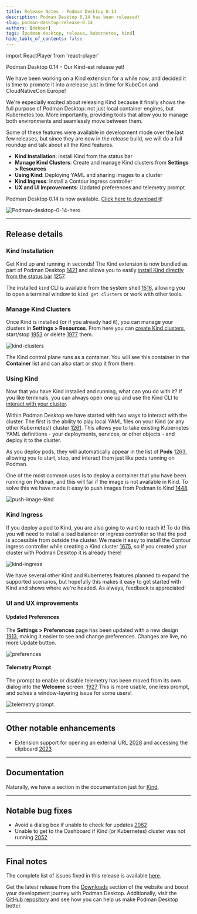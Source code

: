 ```yaml
---
title: Release Notes - Podman Desktop 0.14
description: Podman Desktop 0.14 has been released!
slug: podman-desktop-release-0.14
authors: [deboer]
tags: [podman-desktop, release, kubernetes, kind]
hide_table_of_contents: false
---
```


import ReactPlayer from 'react-player'

Podman Desktop 0.14 - Our Kind-est release yet!

We have been working on a Kind extension for a while now, and decided it is time to promote it
into a release just in time for KubeCon and CloudNativeCon Europe!

We're especially excited about releasing Kind because it finally shows the full purpose
of Podman Desktop: not just local container engines, but Kubernetes too. More importantly,
providing tools that allow you to manage both environments and seamlessly move between them.

Some of these features were available in development mode over the last few releases,
but since they are now in the release build, we will do a full roundup and talk about
all the Kind features.

<!--Main Features-->

- **Kind Installation**: Install Kind from the status bar
- **Manage Kind Clusters**: Create and manage Kind clusters from **<Icon icon="fa-solid fa-cog" size="lg" /> Settings > Resources**
- **Using Kind**: Deploying YAML and sharing images to a cluster
- **Kind Ingress**: Install a Contour ingress controller
- **UX and UI Improvements**: Updated preferences and telemetry prompt

Podman Desktop 0.14 is now available. [Click here to download it](/downloads)!

![Podman-desktop-0-14-hero](img/podman-desktop-release-0.14/podman-desktop-release-0.14.png)

<!--truncate-->

---

## Release details

### Kind Installation

Get Kind up and running in seconds! The Kind extension is now bundled as part of Podman Desktop
[1421](https://github.com/containers/podman-desktop/issues/1421)
and allows you to easily [install Kind directly from the status bar](/docs/kind/installing)
[1257](https://github.com/containers/podman-desktop/issues/1257).

The installed `kind` CLI is available from the system shell [1516](https://github.com/containers/podman-desktop/issues/1516),
allowing you to open a terminal window to `kind get clusters` or work with other tools.

### Manage Kind Clusters

Once Kind is installed (or if you already had it), you can manage your clusters in **<Icon icon="fa-solid fa-cog" size="lg" /> Settings > Resources**.
From here you can [create Kind clusters](/docs/kind/creating-a-kind-cluster),
start/stop [1953](https://github.com/containers/podman-desktop/issues/1953)
or delete [1977](https://github.com/containers/podman-desktop/issues/1977) them.

![kind-clusters](img/podman-desktop-release-0.14/kind-clusters.png)

The Kind control plane runs as a container. You will see this container
in the **Container** list and can also start or stop it from there.

### Using Kind

Now that you have Kind installed and running, what can you do with it?
If you like terminals, you can always open one up and use the Kind CLI to
[interact with your cluster](https://kind.sigs.k8s.io/docs/user/quick-start/#interacting-with-your-cluster).

Within Podman Desktop we have started with two ways to interact with the cluster.
The first is the ability to play local YAML files on your Kind (or any other Kubernetes!) cluster [1261](https://github.com/containers/podman-desktop/issues/1261). This allows you to take existing Kubernetes YAML definitions -
your deployments, services, or other objects - and deploy it to the cluster.

<ReactPlayer playing playsInline controls src="https://user-images.githubusercontent.com/436777/231812563-ece0a56a-b347-48f8-a3a7-400eb9449037.mp4" width='100%' height='100%' />

As you deploy pods, they will automatically appear in the list of **Pods** [1263](https://github.com/containers/podman-desktop/issues/1263), allowing you to start, stop, and interact them just like pods running on Podman.

One of the most common uses is to deploy a container that you have been running on Podman, and this will fail
if the image is not available in Kind. To solve this we have made it easy to push images from
Podman to Kind [1448](https://github.com/containers/podman-desktop/issues/1448).

![push-image-kind](img/podman-desktop-release-0.14/push-image-kind.png)

### Kind Ingress

If you deploy a pod to Kind, you are also going to want to reach it! To do this you will need to install a load balancer or
ingress controller so that the pod is accessible from outside the cluster. We made it easy to install the Contour ingress
controller while creating a Kind cluster [1675](https://github.com/containers/podman-desktop/issues/1675),
so if you created your cluster with Podman Desktop it is already there!

![kind-ingress](img/podman-desktop-release-0.14/kind-ingress.png)

We have several other Kind and Kubernetes features planned to expand the supported scenarios, but hopefully this
makes it easy to get started with Kind and shows where we're headed. As always, feedback is appreciated!

### UI and UX improvements

#### Updated Preferences

The **<Icon icon="fa-solid fa-cog" size="lg" /> Settings > Preferences** page has been updated with a new design [1913](https://github.com/containers/podman-desktop/pull/1913),
making it easier to see and change preferences. Changes are live, no more Update button.

![preferences](https://user-images.githubusercontent.com/49404737/229498507-e754b55c-dcbd-486d-9ee3-a1fe3bed7271.gif)

#### Telemetry Prompt

The prompt to enable or disable telemetry has been moved from its own dialog into the **Welcome** screen.
[1927](https://github.com/containers/podman-desktop/pull/1927)
This is more usable, one less prompt, and solves a window-layering issue for some users!

![telemetry prompt](https://user-images.githubusercontent.com/19958075/229577331-365a9a01-0426-4482-a95d-f5dfe39af90a.png)

---

## Other notable enhancements

- Extension support for opening an external URL [2028](https://github.com/containers/podman-desktop/pull/2028) and
  accessing the clipboard [2023](https://github.com/containers/podman-desktop/pull/2023)

---

## Documentation

Naturally, we have a section in the documentation just for [Kind](https://podman-desktop.io/docs/kind).

---

## Notable bug fixes

- Avoid a dialog box if unable to check for updates [2062](https://github.com/containers/podman-desktop/pull/2062)
- Unable to get to the Dashboard if Kind (or Kubernetes) cluster was not running [2052](https://github.com/containers/podman-desktop/issues/2052)

---

## Final notes

The complete list of issues fixed in this release is available [here](https://github.com/containers/podman-desktop/issues?q=is%3Aclosed+milestone%3A0.14.0).

Get the latest release from the [Downloads](/downloads) section of the website and boost your development journey with Podman Desktop. Additionally, visit the [GitHub repository](https://github.com/containers/podman-desktop) and see how you can help us make Podman Desktop better.
